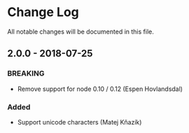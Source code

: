 # Change Log

All notable changes will be documented in this file.

## 2.0.0 - 2018-07-25

### BREAKING

* Remove support for node 0.10 / 0.12 (Espen Hovlandsdal)

### Added

* Support unicode characters (Matej Kňazík)

